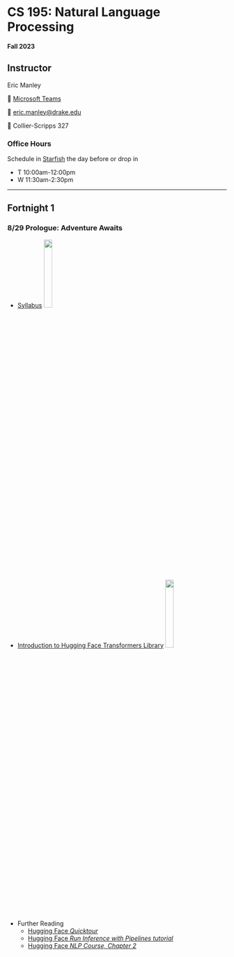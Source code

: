 # CS 195: Natural Language Processing
**Fall 2023**

## Instructor

Eric Manley

 :speech_balloon: [Microsoft Teams](https://teams.microsoft.com/l/chat/0/0?users=eric.manley@drake.edu)

:email: eric.manley@drake.edu

:office: Collier-Scripps 327


### Office Hours

Schedule in [Starfish](https://drake.starfishsolutions.com/starfish-ops/dl/instructor/serviceCatalog.html?bookmark=connection/8352/schedule) the day before or drop in
* T 10:00am-12:00pm
* W 11:30am-2:30pm

---

## Fortnight 1

### 8/29 Prologue: Adventure Awaits
* [Syllabus](F0_0_Syllabus.ipynb) [<img src="https://colab.research.google.com/assets/colab-badge.svg" width="20%">](https://colab.research.google.com/github/ericmanley/f23-CS195NLP/blob/main/F0_0_Syllabus.ipynb)
* [Introduction to Hugging Face Transformers Library](F1_1_HuggingFace.ipynb) [<img src="https://colab.research.google.com/assets/colab-badge.svg" width="20%">](https://colab.research.google.com/github/ericmanley/f23-CS195NLP/blob/main/F1_1_HuggingFace.ipynb)
* Further Reading
    - [Hugging Face *Quicktour*](https://huggingface.co/docs/transformers/quicktour)
    - [Hugging Face *Run Inference with Pipelines tutorial*](https://huggingface.co/docs/transformers/pipeline_tutorial)
    - [Hugging Face *NLP Course, Chapter 2*](https://huggingface.co/learn/nlp-course/chapter2/1)

